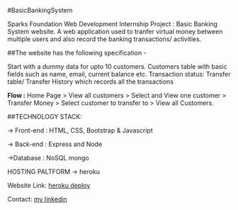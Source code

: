 #BasicBankingSystem

Sparks Foundation Web Development Internship Project : Basic Banking System website. A web application used to tranfer virtual money between multiple users and also record the banking transactions/ activities.


##The website has the following specification -

Start with a dummy data for upto 10 customers. Customers table with basic fields such as name, email, current balance etc. Transaction status: Transfer table/ Transfer History which records all the transactions

**Flow :** Home Page > View all customers > Select and View one customer > Transfer Money > Select customer to transfer to > View all Customers.

##TECHNOLOGY STACK:

-> Front-end : HTML, CSS, Bootstrap & Javascript

-> Back-end : Express and Node

->Database : NoSQL mongo

HOSTING PALTFORM -> heroku

Website Link: [heroku deploy](https://shielded-lowlands-05055.herokuapp.com/)

Contact: [my linkedin](https://www.linkedin.com/in/lakshya-verma-492a51174/)